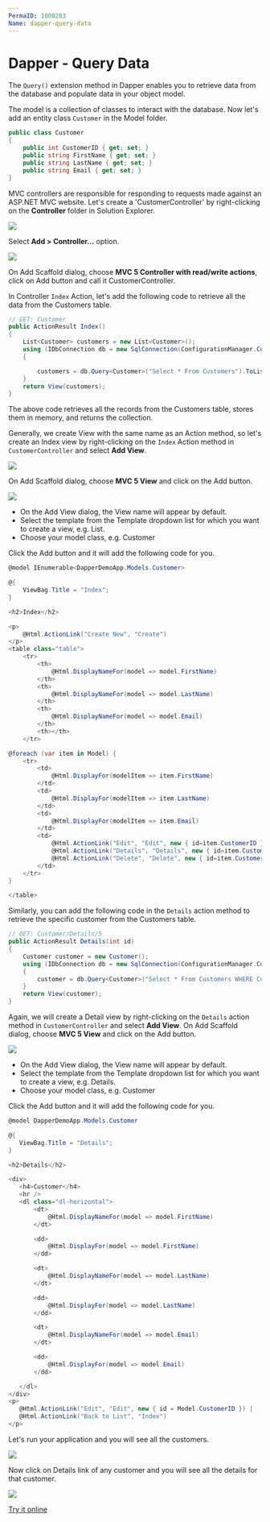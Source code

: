```yaml
---
PermaID: 1000203
Name: dapper-query-data
---
```


# Dapper - Query Data 

The `Query()` extension method in Dapper enables you to retrieve data from the database and populate data in your object model. 

The model is a collection of classes to interact with the database. Now let's add an entity class `Customer` in the Model folder.

```csharp
public class Customer
{
    public int CustomerID { get; set; }
    public string FirstName { get; set; }
    public string LastName { get; set; }
    public string Email { get; set; }
}
```

MVC controllers are responsible for responding to requests made against an ASP.NET MVC website. Let's create a 'CustomerController' by right-clicking on the **Controller** folder in Solution Explorer.

<img src="https://raw.githubusercontent.com/zzzprojects/docs/master/dapper-tutorial.net/images/create-controller.png">

Select **Add > Controller...** option.

<img src="https://raw.githubusercontent.com/zzzprojects/docs/master/dapper-tutorial.net/images/create-controller-1.png">

On Add Scaffold dialog, choose **MVC 5 Controller with read/write actions**, click on Add button and call it CustomerController.

In Controller `Index` Action, let's add the following code to retrieve all the data from the Customers table.

```csharp
// GET: Customer
public ActionResult Index()
{
    List<Customer> customers = new List<Customer>();
    using (IDbConnection db = new SqlConnection(ConfigurationManager.ConnectionStrings["CustomerConnection"].ConnectionString))
    {

        customers = db.Query<Customer>("Select * From Customers").ToList();
    }
    return View(customers);
}
```

The above code retrieves all the records from the Customers table, stores them in memory, and returns the collection.

Generally, we create View with the same name as an Action method, so let's create an Index view by right-clicking on the `Index` Action method in `CustomerController` and select **Add View**.

<img src="https://raw.githubusercontent.com/zzzprojects/docs/master/dapper-tutorial.net/images/create-view-1.png">

On Add Scaffold dialog, choose **MVC 5 View** and click on the Add button.

<img src="https://raw.githubusercontent.com/zzzprojects/docs/master/dapper-tutorial.net/images/create-view-2.png">

 - On the Add View dialog, the View name will appear by default. 
 - Select the template from the Template dropdown list for which you want to create a view, e.g. List.
 - Choose your model class, e.g. Customer
 
 Click the Add button and it will add the following code for you.

```csharp
@model IEnumerable<DapperDemoApp.Models.Customer>

@{
    ViewBag.Title = "Index";
}

<h2>Index</h2>

<p>
    @Html.ActionLink("Create New", "Create")
</p>
<table class="table">
    <tr>
        <th>
            @Html.DisplayNameFor(model => model.FirstName)
        </th>
        <th>
            @Html.DisplayNameFor(model => model.LastName)
        </th>
        <th>
            @Html.DisplayNameFor(model => model.Email)
        </th>
        <th></th>
    </tr>

@foreach (var item in Model) {
    <tr>
        <td>
            @Html.DisplayFor(modelItem => item.FirstName)
        </td>
        <td>
            @Html.DisplayFor(modelItem => item.LastName)
        </td>
        <td>
            @Html.DisplayFor(modelItem => item.Email)
        </td>
        <td>
            @Html.ActionLink("Edit", "Edit", new { id=item.CustomerID }) |
            @Html.ActionLink("Details", "Details", new { id=item.CustomerID }) |
            @Html.ActionLink("Delete", "Delete", new { id=item.CustomerID })
        </td>
    </tr>
}

</table>
```

Similarly, you can add the following code in the `Details` action method to retrieve the specific customer from the Customers table.

```csharp
// GET: Customer/Details/5
public ActionResult Details(int id)
{
    Customer customer = new Customer();
    using (IDbConnection db = new SqlConnection(ConfigurationManager.ConnectionStrings["CustomerConnection"].ConnectionString))
    {
        customer = db.Query<Customer>("Select * From Customers WHERE CustomerID =" + id, new { id }).SingleOrDefault();
    }
    return View(customer);
}
```

Again, we will create a Detail view by right-clicking on the `Details` action method in `CustomerController` and select **Add View**. On Add Scaffold dialog, choose **MVC 5 View** and click on the Add button.

<img src="https://raw.githubusercontent.com/zzzprojects/docs/master/dapper-tutorial.net/images/create-view-3.png">

 - On the Add View dialog, the View name will appear by default. 
 - Select the template from the Template dropdown list for which you want to create a view, e.g. Details.
 - Choose your model class, e.g. Customer
 
 Click the Add button and it will add the following code for you.
 
 ```csharp
 @model DapperDemoApp.Models.Customer

@{
    ViewBag.Title = "Details";
}

<h2>Details</h2>

<div>
    <h4>Customer</h4>
    <hr />
    <dl class="dl-horizontal">
        <dt>
            @Html.DisplayNameFor(model => model.FirstName)
        </dt>

        <dd>
            @Html.DisplayFor(model => model.FirstName)
        </dd>

        <dt>
            @Html.DisplayNameFor(model => model.LastName)
        </dt>

        <dd>
            @Html.DisplayFor(model => model.LastName)
        </dd>

        <dt>
            @Html.DisplayNameFor(model => model.Email)
        </dt>

        <dd>
            @Html.DisplayFor(model => model.Email)
        </dd>

    </dl>
</div>
<p>
    @Html.ActionLink("Edit", "Edit", new { id = Model.CustomerID }) |
    @Html.ActionLink("Back to List", "Index")
</p>
```
 
Let's run your application and you will see all the customers.

<img src="https://raw.githubusercontent.com/zzzprojects/docs/master/dapper-tutorial.net/images/display-all-customers.png">

Now click on Details link of any customer and you will see all the details for that customer.

<img src="https://raw.githubusercontent.com/zzzprojects/docs/master/dapper-tutorial.net/images/display-customer-details.png">

[Try it online](https://dotnetfiddle.net/XYPFlV)

